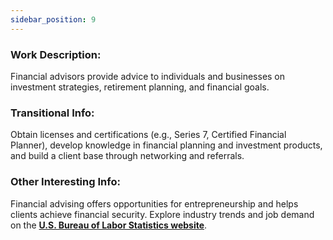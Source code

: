 ```yaml
---
sidebar_position: 9
---
```


### Work Description: 
Financial advisors provide advice to individuals and businesses on investment strategies, retirement planning, and financial goals.
### Transitional Info: 
Obtain licenses and certifications (e.g., Series 7, Certified Financial Planner), develop knowledge in financial planning and investment products, and build a client base through networking and referrals.
### Other Interesting Info: 
Financial advising offers opportunities for entrepreneurship and helps clients achieve financial security. Explore industry trends and job demand on the **[U.S. Bureau of Labor Statistics website](https://www.bls.gov/ooh/business-and-financial/financial-analysts.htm)**.
